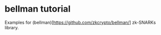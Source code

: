 # bellman tutorial 

Examples for (bellman)[https://github.com/zkcrypto/bellman/] zk-SNARKs library.

